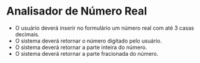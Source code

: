 # Analisador de Número Real

+ O usuário deverá inserir no formulário um número real com até 3 casas decimais. 
+ O sistema deverá retornar o número digitado pelo usuário. 
+ O sistema deverá retornar a parte inteira do número. 
+ O sistema deverá retornar a parte fracionada do número. 

